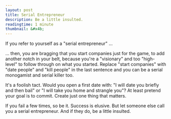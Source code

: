 ```yaml
---
layout: post
title: Serial Entrepreneur
description: Be a little insulted.
readingtime: 1 minute
thumbnail: &#x4b;
---
```



If you refer to yourself as a "serial entrepreneur" …

… then, you are bragging that you start companies just for the game, to add another notch in your belt, because you're a "visionary" and too "high-level" to follow through on what you started. Replace "start companies" with "date people" and "kill people" in the last sentence and you can be a serial monogamist and serial killer too.

It's a foolish tact. Would you open a first date with: "I will date you briefly and then bail" or "I will take you home and strangle you"? At least pretend your goal is to commit. Create just one thing that matters.

If you fail a few times, so be it. Success is elusive. But let someone else call you a serial entrepreneur. And if they do, be a little insulted.